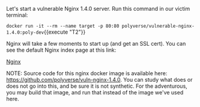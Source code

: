 Let's start a vulnerable Nginx 1.4.0 server. Run this command in our victim terminal:

`docker run -it --rm --name target -p 80:80 polyverse/vulnerable-nginx-1.4.0:poly-dev`{{execute "T2"}}

Nginx will take a few moments to start up (and get an SSL cert). You can see the default Nginx index page at this link:

[Nginx](https://[[HOST_SUBDOMAIN]]-80-[[KATACODA_HOST]].environments.katacoda.com/)

NOTE: Source code for this nginx docker image is available here: https://github.com/polyverse/vuln-nginx-1.4.0. You can study what does or does not go into this, and be sure it is not synthetic. For the adventurous, you may build that image, and run that instead of the image we've used here.
